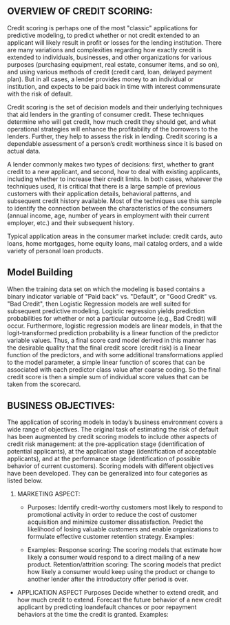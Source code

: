 ## OVERVIEW OF CREDIT SCORING: 
Credit scoring is perhaps one of the most "classic" applications for predictive modeling, to predict whether or not credit extended to an applicant will likely result in profit or losses for the lending institution. There are many variations and complexities regarding how exactly credit is extended to individuals, businesses, and other organizations for various purposes (purchasing equipment, real estate, consumer items, and so on), and using various methods of credit (credit card, loan, delayed payment plan). But in all cases, a lender provides money to an individual or institution, and expects to be paid back in time with interest commensurate with the risk of default. 

Credit scoring is the set of decision models and their underlying techniques that aid lenders in the granting of consumer credit. These techniques determine who will get credit, how much credit they should get, and what operational strategies will enhance the profitability of the borrowers to the lenders. Further, they help to assess the risk in lending. Credit scoring is a dependable assessment of a person’s credit worthiness since it is based on actual data. 

A lender commonly makes two types of decisions: first, whether to grant credit to a new applicant, and second, how to deal with existing applicants, including whether to increase their credit limits. In both cases, whatever the techniques used, it is critical that there is a large sample of previous customers with their application details, behavioral patterns, and subsequent credit history available. Most of the techniques use this sample to identify the connection between the characteristics of the consumers (annual income, age, number of years in employment with their current employer, etc.) and their subsequent history. 

Typical application areas in the consumer market include: credit cards, auto loans, home mortgages, home equity loans, mail catalog orders, and a wide variety of personal loan products.

## Model Building
When the training data set on which the modeling is based contains a binary indicator variable of "Paid back" vs. "Default", or "Good Credit" vs. "Bad Credit", then Logistic Regression models are well suited for subsequent predictive modeling. Logistic regression yields prediction probabilities for whether or not a particular outcome (e.g., Bad Credit) will occur. Furthermore, logistic regression models are linear models, in that the logit-transformed prediction probability is a linear function of the predictor variable values. Thus, a final score card model derived in this manner has the desirable quality that the final credit score (credit risk) is a linear function of the predictors, and with some additional transformations applied to the model parameter, a simple linear function of scores that can be associated with each predictor class value after coarse coding. So the final credit score is then a simple sum of individual score values that can be taken from the scorecard.

## BUSINESS OBJECTIVES:
The application of scoring models in today’s business environment covers a wide range of objectives. The original task of estimating the risk of default has been augmented by credit scoring models to include other aspects of credit risk management: at the pre-application stage (identification of potential applicants), at the application stage (identification of acceptable applicants), and at the performance stage (identification of possible behavior of current customers). Scoring models with different objectives have been developed. They can be generalized into four categories as listed below.

1. MARKETING ASPECT:
    - Purposes:
      Identify credit-worthy customers most likely to respond to promotional activity in order to reduce the cost of customer acquisition and minimize customer dissatisfaction.
      Predict the likelihood of losing valuable customers and enable organizations to formulate effective customer retention strategy.
    Examples:

    - Examples: 
      Response scoring: The scoring models that estimate how likely a consumer would respond to a direct mailing of a new product. Retention/attrition scoring: The scoring models that predict how likely a consumer would keep using the product or change to another lender after the introductory offer period is over.


* APPLICATION ASPECT
Purposes
Decide whether to extend credit, and how much credit to extend.
Forecast the future behavior of a new credit applicant by predicting loandefault
chances or poor repayment behaviors at the time the credit is granted.
Examples:
